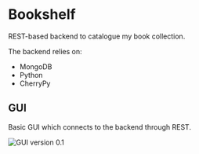 # Bookshelf
REST-based backend to catalogue my book collection.

The backend relies on:
- MongoDB
- Python
- CherryPy

## GUI
Basic GUI which connects to the backend through REST.

![GUI version 0.1](qjvtenkroode.github.com/bookshelf/docs/img/gui-v0.1.png)
